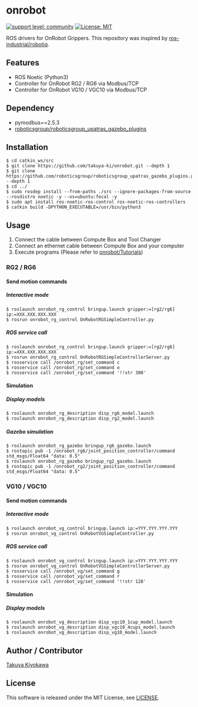 # onrobot

[![support level: community](https://img.shields.io/badge/support%20level-community-lightgray.svg)](https://rosindustrial.org/news/2016/10/7/better-supporting-a-growing-ros-industrial-software-platform)
[![License: MIT](https://img.shields.io/badge/License-MIT-yellow.svg)](https://opensource.org/licenses/MIT)

ROS drivers for OnRobot Grippers.
This repository was inspired by [ros-industrial/robotiq](https://github.com/ros-industrial/robotiq).

## Features

- ROS Noetic (Python3)
- Controller for OnRobot RG2 / RG6 via Modbus/TCP
- Controller for OnRobot VG10 / VGC10 via Modbus/TCP

## Dependency

- pymodbus==2.5.3  
- [roboticsgroup/roboticsgroup_upatras_gazebo_plugins](https://github.com/roboticsgroup/roboticsgroup_upatras_gazebo_plugins.git)  

## Installation

	$ cd catkin_ws/src
    $ git clone https://github.com/takuya-ki/onrobot.git --depth 1
    $ git clone https://github.com/roboticsgroup/roboticsgroup_upatras_gazebo_plugins.git --depth 1
    $ cd ../
	$ sudo rosdep install --from-paths ./src --ignore-packages-from-source --rosdistro noetic -y --os=ubuntu:focal -y
    $ sudo apt install ros-noetic-ros-control ros-noetic-ros-controllers
	$ catkin build -DPYTHON_EXECUTABLE=/usr/bin/python3

## Usage

1. Connect the cable between Compute Box and Tool Changer
2. Connect an ethernet cable between Compute Box and your computer
3. Execute programs (Please refer to [onrobot/Tutorials](http://wiki.ros.org/onrobot/Tutorials))

### RG2 / RG6

#### Send motion commands
##### Interactive mode
    $ roslaunch onrobot_rg_control bringup.launch gripper:=[rg2/rg6] ip:=XXX.XXX.XXX.XXX
    $ rosrun onrobot_rg_control OnRobotRGSimpleController.py

##### ROS service call
    $ roslaunch onrobot_rg_control bringup.launch gripper:=[rg2/rg6] ip:=XXX.XXX.XXX.XXX
    $ rosrun onrobot_rg_control OnRobotRGSimpleControllerServer.py
    $ rosservice call /onrobot_rg/set_command c
    $ rosservice call /onrobot_rg/set_command o
    $ rosservice call /onrobot_rg/set_command '!!str 300'

#### Simulation
##### Display models
    $ roslaunch onrobot_rg_description disp_rg6_model.launch
    $ roslaunch onrobot_rg_description disp_rg2_model.launch

##### Gazebo simulation
    $ roslaunch onrobot_rg_gazebo bringup_rg6_gazebo.launch
    $ rostopic pub -1 /onrobot_rg6/joint_position_controller/command std_msgs/Float64 "data: 0.5"
    $ roslaunch onrobot_rg_gazebo bringup_rg2_gazebo.launch
    $ rostopic pub -1 /onrobot_rg2/joint_position_controller/command std_msgs/Float64 "data: 0.5"

### VG10 / VGC10

#### Send motion commands
##### Interactive mode
    $ roslaunch onrobot_vg_control bringup.launch ip:=YYY.YYY.YYY.YYY
    $ rosrun onrobot_vg_control OnRobotVGSimpleController.py  

##### ROS service call
    $ roslaunch onrobot_vg_control bringup.launch ip:=YYY.YYY.YYY.YYY
    $ rosrun onrobot_vg_control OnRobotVGSimpleControllerServer.py  
    $ rosservice call /onrobot_vg/set_command g
    $ rosservice call /onrobot_vg/set_command r
    $ rosservice call /onrobot_vg/set_command '!!str 128'

#### Simulation
##### Display models
    $ roslaunch onrobot_vg_description disp_vgc10_1cup_model.launch
    $ roslaunch onrobot_vg_description disp_vgc10_4cups_model.launch
    $ roslaunch onrobot_vg_description disp_vg10_model.launch

## Author / Contributor

[Takuya Kiyokawa](https://takuya-ki.github.io/)

## License

This software is released under the MIT License, see [LICENSE](./LICENSE).
